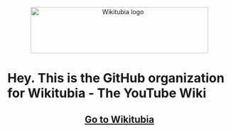 <p align="center">
  <picture>
  <source media="(prefers-color-scheme: dark)" srcset="/profile/Wikitubia_dark.svg">
  <source media="(prefers-color-scheme: light)" srcset="/profile/Wikitubia_light.svg">
  <img alt="Wikitubia logo" width="400px" height="104px">
</picture>
</p>

# Hey. This is the GitHub organization for Wikitubia - The YouTube Wiki


## <center>[Go to Wikitubia](https://youtube.fandom.com)<center>
